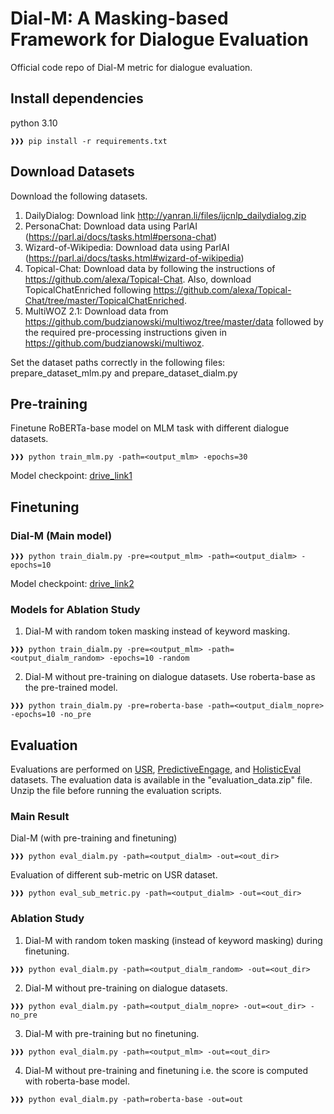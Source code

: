 # Dial-M: A Masking-based Framework for Dialogue Evaluation
Official code repo of Dial-M metric for dialogue evaluation.

## Install dependencies
python 3.10
```console
❱❱❱ pip install -r requirements.txt
```

## Download Datasets
Download the following datasets. 

1. DailyDialog: Download link http://yanran.li/files/ijcnlp_dailydialog.zip
2. PersonaChat: Download data using ParlAI (https://parl.ai/docs/tasks.html#persona-chat)
3. Wizard-of-Wikipedia: Download data using ParlAI (https://parl.ai/docs/tasks.html#wizard-of-wikipedia)
4. Topical-Chat: Download data by following the instructions of https://github.com/alexa/Topical-Chat. Also, download TopicalChatEnriched following https://github.com/alexa/Topical-Chat/tree/master/TopicalChatEnriched.
5. MultiWOZ 2.1: Download data from https://github.com/budzianowski/multiwoz/tree/master/data followed by the required pre-processing instructions given in https://github.com/budzianowski/multiwoz.

Set the dataset paths correctly in the following files: prepare_dataset_mlm.py and prepare_dataset_dialm.py

## Pre-training 
Finetune RoBERTa-base model on MLM task with different dialogue datasets. 
```console
❱❱❱ python train_mlm.py -path=<output_mlm> -epochs=30
```
Model checkpoint: [drive_link1](https://drive.google.com/file/d/1q9vim2_goV-sXW05sF7bgWOLuE61mC6h/view?usp=drive_link)

## Finetuning 
### Dial-M (Main model) 
```console
❱❱❱ python train_dialm.py -pre=<output_mlm> -path=<output_dialm> -epochs=10
```
Model checkpoint: [drive_link2](https://drive.google.com/file/d/1lkuXjgxBfEbizs8jRVLLJg58k_msmjqy/view?usp=drive_link)

### Models for Ablation Study
1. Dial-M with random token masking instead of keyword masking.
```console
❱❱❱ python train_dialm.py -pre=<output_mlm> -path=<output_dialm_random> -epochs=10 -random
```

2. Dial-M without pre-training on dialogue datasets. Use roberta-base as the pre-trained model.
```console
❱❱❱ python train_dialm.py -pre=roberta-base -path=<output_dialm_nopre> -epochs=10 -no_pre
```

## Evaluation
Evaluations are performed on [USR](https://doi.org/10.18653/v1/2020.acl-main.64), [PredictiveEngage](https://ojs.aaai.org/index.php/AAAI/article/view/6283), and [HolisticEval](https://aclanthology.org/2020.acl-main.333/) datasets. The evaluation data is available in the "evaluation_data.zip" file. Unzip the file before running the evaluation scripts.

### Main Result
Dial-M (with pre-training and finetuning)
```console
❱❱❱ python eval_dialm.py -path=<output_dialm> -out=<out_dir>
```

Evaluation of different sub-metric on USR dataset.
```console
❱❱❱ python eval_sub_metric.py -path=<output_dialm> -out=<out_dir>
```

### Ablation Study
1. Dial-M with random token masking (instead of keyword masking) during finetuning.
```console
❱❱❱ python eval_dialm.py -path=<output_dialm_random> -out=<out_dir>
```

2. Dial-M without pre-training on dialogue datasets.
```console
❱❱❱ python eval_dialm.py -path=<output_dialm_nopre> -out=<out_dir> -no_pre
```

3. Dial-M with pre-training but no finetuning.
```console
❱❱❱ python eval_dialm.py -path=<output_mlm> -out=<out_dir>
```

4. Dial-M without pre-training and finetuning i.e. the score is computed with roberta-base model.
```console
❱❱❱ python eval_dialm.py -path=roberta-base -out=out
```
